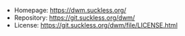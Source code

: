 - Homepage: https://dwm.suckless.org/
- Repository: https://git.suckless.org/dwm/
- License: https://git.suckless.org/dwm/file/LICENSE.html
